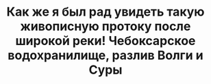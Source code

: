 ---
title: 'Как же я был рад увидеть такую живописную протоку после широкой реки! Чебоксарское водохранилище, разлив Волги и Суры'
location: ''
tags: [all, fav, 2010]
categories: [paddling-2700km-along-the-volga-2010]
---